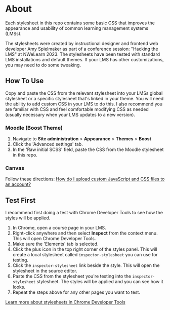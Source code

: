 # About
Each stylesheet in this repo contains some basic CSS that improves the appearance and usability of common learning management systems (LMSs).

The stylesheets were created by instructional designer and frontend web developer Amy Spielmaker as part of a conference session: "Hacking the LMS" at NWeLearn 2023. The stylesheets have been tested with standard LMS installations and default themes. If your LMS has other customizations, you may need to do some tweaking.
## How To Use
Copy and paste the CSS from the relevant stylesheet into your LMSs global stylesheet or a specific stylesheet that's linked in your theme. You will need the ability to add custom CSS in your LMS to do this. I also recommend you are familiar with CSS and feel comfortable modifying CSS as needed (usually necessary when your LMS updates to a new version).
### Moodle (Boost Theme)
1. Navigate to **Site administration** > **Appearance** > **Themes** > **Boost**
2. Click the 'Advanced settings' tab.
3. In the 'Raw initial SCSS' field, paste the CSS from the Moodle stylesheet in this repo.
### Canvas
Follow these directions: [How do I upload custom JavaScript and CSS files to an account?](https://community.canvaslms.com/t5/Admin-Guide/How-do-I-upload-custom-JavaScript-and-CSS-files-to-an-account/ta-p/253)
## Test First
I recommend first doing a test with Chrome Developer Tools to see how the styles will be applied.
1. In Chrome, open a course page in your LMS.
2. Right-click anywhere and then select **Inspect** from the context menu. This will open Chrome Developer Tools.
3. Make sure the 'Elements' tab is selected.
4. Click the plus icon in the top right corner of the styles panel. This will create a local stylesheet called `inspector-stylesheet` you can use for testing.
5. Click the `inspector-stylesheet` link beside the style. This will open the stylesheet in the source editor.
6. Paste the CSS from the stylesheet you're testing into the `inspector-stylesheet` stylesheet. The styles will be applied and you can see how it looks.
7. Repeat the steps above for any other pages you want to test.

[Learn more about stylesheets in Chrome Developer Tools](https://medium.com/@umarhamza/create-new-stylesheets-in-chrome-dev-tools-7e972c71f8a5)
